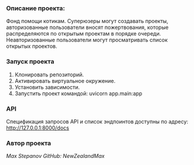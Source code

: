 ### Описание проекта:
Фонд помощи котикам. Суперюзеры могут создавать проекты, авторизованные пользователи вносят пожертвования, которые распределяются по открытым проектам в порядке очереди. Неавторизованные пользователи могут просматривать список открытых проектов.

### Запуск проекта
1. Клонировать репозиторий.
2. Активировать виртуальное окружение.
3. Установить зависимости.
4. Запустить проект командой: uvicorn app.main:app

### API
Спецификация запросов API и список эндпоинтов доступны по адресу:
http://127.0.0.1:8000/docs

### Автор проекта
_Max Stepanov_
_GitHub: NewZealandMax_
